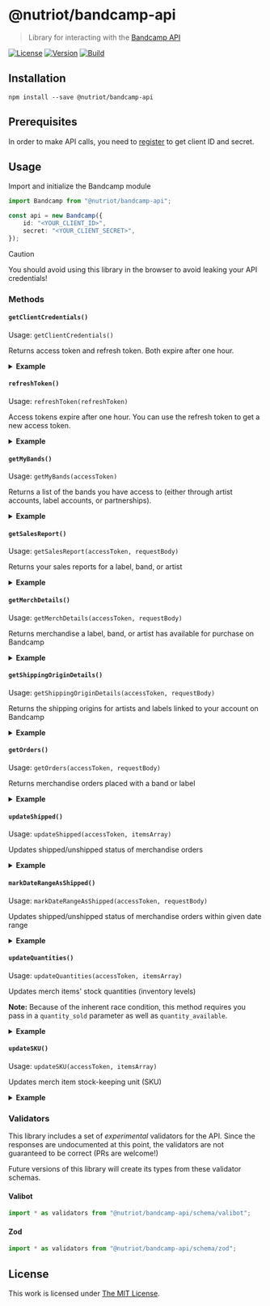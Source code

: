 # @nutriot/bandcamp-api

> Library for interacting with the [Bandcamp API](https://bandcamp.com/developer)

[![License](https://img.shields.io/github/license/nutriot/bandcamp-api?color=blue&style=for-the-badge)](https://github.com/nutriot/bandcamp-api/blob/main/LICENSE)
[![Version](https://img.shields.io/npm/v/@nutriot/bandcamp-api?style=for-the-badge)](https://www.npmjs.org/package/@nutriot/bandcamp-api)
[![Build](https://img.shields.io/github/actions/workflow/status/nutriot/bandcamp-api/default.yml?style=for-the-badge)](https://github.com/nutriot/bandcamp-api/actions)

## Installation

`npm install --save @nutriot/bandcamp-api`

## Prerequisites

In order to make API calls, you need to [register](https://bandcamp.com/contact?subj=API%20Access) to get client ID and secret.

## Usage

Import and initialize the Bandcamp module

```ts
import Bandcamp from "@nutriot/bandcamp-api";

const api = new Bandcamp({
	id: "<YOUR_CLIENT_ID>",
	secret: "<YOUR_CLIENT_SECRET>",
});
```

> [!CAUTION]  
> You should avoid using this library in the browser to avoid leaking your API credentials!

### Methods

#### `getClientCredentials()`

Usage: `getClientCredentials()`

Returns access token and refresh token. Both expire after one hour.

<details>
<summary><strong>Example</strong></summary>

```ts
const { access_token, refresh_token } = await api.getClientCredentials();
```

</details>

#### `refreshToken()`

Usage: `refreshToken(refreshToken)`

Access tokens expire after one hour. You can use the refresh token to get a new access token.

<details>
<summary><strong>Example</strong></summary>

```ts
await api.refreshToken(refresh_token);
```

</details>

#### `getMyBands()`

Usage: `getMyBands(accessToken)`

Returns a list of the bands you have access to (either through artist accounts, label accounts, or partnerships).

<details>
<summary><strong>Example</strong></summary>

```ts
await api.getMyBands(access_token);
```

</details>

#### `getSalesReport()`

Usage: `getSalesReport(accessToken, requestBody)`

Returns your sales reports for a label, band, or artist

<details>
<summary><strong>Example</strong></summary>

```ts
await api.getSalesReport(access_token, {
	band_id: 1633770804,
	member_band_id: 1925197437,
	start_time: "2015-12-31 23:59:59",
	end_time: "2016-01-31 00:00:00",
});
```

</details>

#### `getMerchDetails()`

Usage: `getMerchDetails(accessToken, requestBody)`

Returns merchandise a label, band, or artist has available for purchase on Bandcamp

<details>
<summary><strong>Example</strong></summary>

```ts
await api.getMerchDetails(access_token, {
	band_id: 1633770804,
	start_time: "2015-12-31",
	end_time: "2016-01-01",
	member_band_id: 1925197437,
	package_ids: [175167691, 1154611570],
});
```

</details>

#### `getShippingOriginDetails()`

Usage: `getShippingOriginDetails(accessToken, requestBody)`

Returns the shipping origins for artists and labels linked to your account on Bandcamp

<details>
<summary><strong>Example</strong></summary>

```ts
await api.getShippingOriginDetails(access_token);
```

</details>

#### `getOrders()`

Usage: `getOrders(accessToken, requestBody)`

Returns merchandise orders placed with a band or label

<details>
<summary><strong>Example</strong></summary>

```ts
await api.getOrders(access_token, {
	band_id: 1633770804,
});
```

</details>

#### `updateShipped()`

Usage: `updateShipped(accessToken, itemsArray)`

Updates shipped/unshipped status of merchandise orders

<details>
<summary><strong>Example</strong></summary>

```ts
await api.updateShipped(access_token, [
	{
		id: 1925197437,
		id_type: "p",
		shipped: true,
		notification_message: "Your items have shipped!",
		ship_date: "2016-02-29 12:59:59",
		carrier: "UPS",
		tracking_code: "VM13243546US",
	},
	{
		id: 4261657553,
		id_type: "s",
		shipped: false,
	},
]);
```

</details>

#### `markDateRangeAsShipped()`

Usage: `markDateRangeAsShipped(accessToken, requestBody)`

Updates shipped/unshipped status of merchandise orders within given date range

<details>
<summary><strong>Example</strong></summary>

```ts
await api.markDateRangeAsShipped(access_token, {
	band_id: 2293737955,
	member_band_id: 4261657553,
	start_time: "2015-12-31 23:59:59",
	end_time: "2016-01-31 00:00:00",
	email_notifications: true,
});
```

</details>

#### `updateQuantities()`

Usage: `updateQuantities(accessToken, itemsArray)`

Updates merch items' stock quantities (inventory levels)

**Note:** Because of the inherent race condition, this method requires you pass in a `quantity_sold` parameter as well as `quantity_available`.

<details>
<summary><strong>Example</strong></summary>

```ts
await api.updateQuantities(access_token, [
	{
		id_type: "p",
		id: 3387163565,
		quantity_available: 365,
		quantity_sold: 57,
		origin_id: 12345698,
	},
	{
		type: "o",
		id: 6789054322,
		quantity_available: 45,
		quantity_sold: 12,
		origin_id: 12345678,
	},
]);
```

</details>

#### `updateSKU()`

Usage: `updateSKU(accessToken, itemsArray)`

Updates merch item stock-keeping unit (SKU)

<details>
<summary><strong>Example</strong></summary>

```ts
await api.updateSKU(access_token, [
	{
		id: 175167691,
		id_type: "p",
		sku: "AFIB",
	},
	{
		id: 1154611570,
		id_type: "o",
		sku: "AFIB-XL",
	},
]);
```

</details>

### Validators

This library includes a set of _experimental_ validators for the API. Since the responses are undocumented at this point, the validators are not guaranteed to be correct (PRs are welcome!)

Future versions of this library will create its types from these validator schemas.

#### Valibot

```ts
import * as validators from "@nutriot/bandcamp-api/schema/valibot";
```

#### Zod

```ts
import * as validators from "@nutriot/bandcamp-api/schema/zod";
```

## License

This work is licensed under [The MIT License](https://opensource.org/licenses/MIT).
